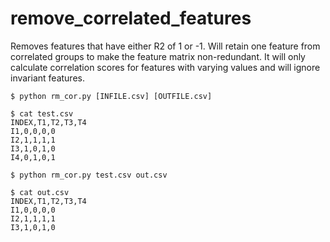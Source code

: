 # remove_correlated_features
Removes features that have either R2 of 1 or -1. Will retain one feature from correlated groups to make the feature matrix non-redundant. It will only calculate correlation scores for features with varying values and will ignore invariant features.

    $ python rm_cor.py [INFILE.csv] [OUTFILE.csv]

    $ cat test.csv
    INDEX,T1,T2,T3,T4
    I1,0,0,0,0
    I2,1,1,1,1
    I3,1,0,1,0
    I4,0,1,0,1
    
    $ python rm_cor.py test.csv out.csv
    
    $ cat out.csv
    INDEX,T1,T2,T3,T4
    I1,0,0,0,0
    I2,1,1,1,1
    I3,1,0,1,0
